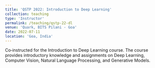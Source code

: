 ```yaml
---
title: 'QSTP 2022: Introduction to Deep Learning'
collection: teaching
type: 'Instructor'
permalink: /teaching/qstp-22-dl
venue: 'Quark, BITS Pilani - Goa'
date: 2022-07-11
location: 'Goa, India'
---
```


Co‐instructed for the Introduction to Deep Learning course. The course provides introductory knowledge and assignments on Deep Learning, Computer Vision, Natural Language Processing, and Generative
Models.
